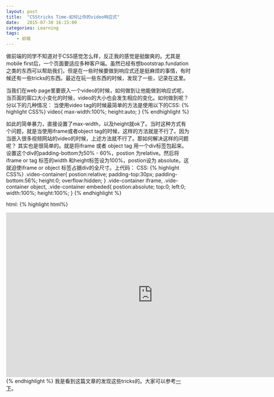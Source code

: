 ```yaml
---
layout: post
title:  "CSStricks Time-如何让你的video响应式"
date:   2015-07-30 16:15:00
categories: Learning
tags:
    - 前端
---
```

做前端的同学不知道对于CSS感觉怎么样，反正我的感觉是挺酸爽的。尤其是mobile first后，一个页面要适应多种客户端。虽然已经有想bootstrap.fundation之类的东西可以帮助我们，但是在一些时候要做到响应式还是挺麻烦的事情，有时候还有一些tricks的东西。最近在玩一些东西的时候，发现了一些，记录在这里。

当我们在web page里要嵌入一个video的时候，如何做到让他能做到响应式呢，当页面的窗口大小变化的时候，video的大小也会发生相应的变化。如何做到呢？分以下的几种情况：
当使用video tag的时候最简单的方法是使用以下的CSS:
{% highlight CSS%}
video{
	max-width:100%;
	height:auto;
}
{% endhighlight %}

如此的简单暴力，直接设置了max-width，以及height就ok了。当时这种方式有个问题，就是当使用iframe或者object tag的时候，这样的方法就是不行了。因为当嵌入很多视频网站的video的时候，上述方法就不行了。那如何解决这样的问题呢？
其实也是很简单的。就是将iframe 或者 object tag 用一个div标签包起来。设置这个div的padding-bottom为50% - 60%，postion 为relative。然后将iframe or tag 标签的width 和height标签设为100%，postion设为 absolute。这就迫使iframe or object 标签占据div的全尺寸。上代码：
CSS:
{% highlight CSS%}
.video-container{
	postion:relative;
	padding-top:30px;
	padding-bottom:56%;
	height:0;
	overflow:hidden;
}
.vide-container iframe,
.vide-container object,
.vide-container embeded{
	postion:absolute;
	top:0;
	left:0;
	width:100%;
	height:100%;
}
{% endhighlight %}

html:
{% highlight html%}
	<div class="video-container">
		<iframe src="http://player.vimeo.com/video/6284199?title=0&byline=0&portrait=0" width="800" height="450" frameborder="0"></iframe>			
		</iframe>
	</div>
{% endhighlight %}
我是看到这篇文章的发现这些tricks的。大家可以参考[一下](http://avexdesigns.com/responsive-youtube-embed/)。
